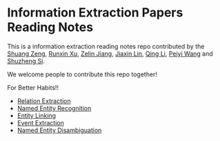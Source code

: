 # Information Extraction Papers Reading Notes
This is a information extraction reading notes repo contributed by the [Shuang Zeng](https://github.com/DreamInvoker), [Runxin Xu](https://github.com/RunxinXu), [Zelin Jiang](https://github.com/woyaonidsh), [Jiaxin Lin](https://github.com/jxlin98), [Qing Li](https://github.com/Raccoon-sspku), [Peiyi Wang](https://github.com/Wangpeiyi9979) and [Shuzheng Si](https://github.com/S1s-Z).

We welcome people to contribute this repo together! 

For Better Habits!!

* [Relation Extraction](track/RE.md)
* [Named Entity Recognition](track/NER.md)
* [Entity Linking](track/EL.md)
* [Event Extraction](track/EE.md)
* [Named Entity Disambiguation](track/NED.md)
